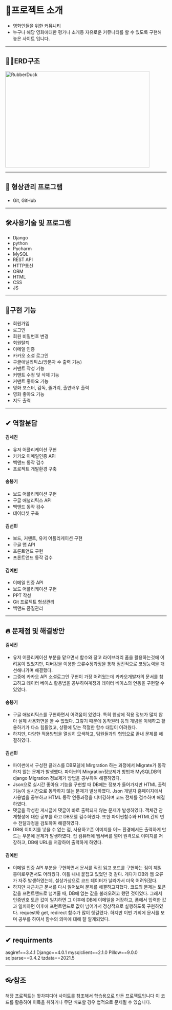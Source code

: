 <!-- # movie
## movie
### movie
movie**movie**movie

- 점으로나올려나
-----------------------------
![](https://steemit.com/images/favicons/apple-touch-icon-57x57.png) 이러고 쓰면?

[이거링크](https://github.com/kyeahi/movie/blob/master/board/forms.py)
 -->



<!-- https://file.mk.co.kr/meet/neds/2021/06/image_readtop_2021_535745_16226846584668330.jpg -->




# 👶프로젝트 소개
- 영화인들을 위한 커뮤니티
- 누구나 해당 영화에대한 평가나 소개등 자유로운 커뮤니티를 할 수 있도록 구현해 놓은 사이트 입니다. 

-------------------------------
## 🤦‍♀️ERD구조
<img src="http://222.100.67.12/Python/img/ERD최종.png" width="450px" height="300px" title="px(픽셀) 크기 설정" alt="RubberDuck"></img><br/>

-------------------------------

## 🎈 형상관리 프로그램

- Git, GitHub
　
-------------------------------

## 🛠사용기술 및 프로그램

- Django
- python
- Pycharm
- MySQL
- REST API
- HTTP통신
- ORM
- HTML
- CSS
- JS

----------------------------------

## 🥨구현 기능
- 회원가입
- 로그인
- 회원 비밀번호 변경
- 회원탈퇴
- 이메일 인증
- 카카오 소셜 로그인
- 구글애널리틱스(방문자 수 출력 기능)
- 커맨트 작성 기능
- 커맨트 수정 및 삭제 기능
- 커맨트 좋아요 기능
- 영화 포스터, 감독, 줄거리, 출연배우 출력
- 영화 좋아요 기능
- 지도 출력



----------------------------------

## ✔ 역할분담


#### 김세진
- 유저 어플리케이션 구현
- 카카오 이메일인증 API
- 백앤드 동작 검수
- 프로젝트 개발환경 구축


#### 송봉기
- 보드 어플리케이션
   구현
- 구글 애널리틱스 API
- 백앤드 동작 검수
- 데이터셋 구축



#### 김선민
- 보드, 커맨트, 유저
  어플리케이션 구현
- 구글 맵 API
- 프론트앤드 구현
- 프론트앤드 동작 검수




#### 김예빈
- 이메일 인증 API
- 보드 어플리케이션 구현
- PPT 작성
- Git 프로젝트 형상관리 
- 백앤드 품질관리



----------------------------------

## 🔥 문제점 및 해결방안


#### 김세진
- 유저 어플리케이션 부분을 맡으면서 함수와 장고 라이브러리 폼을 활용하는것에 어려움이 있었지만, 디버깅을 이용한 오류수정과정을 통해 점진적으로 코딩능력을 개선해나가며 해결했다.
- 그중에 카카오 API 소셜로그인 구현이 가장 어려웠는데 카카오개발자의 문서를 참고하고 데이터 베이스 활용법을 공부하여계정과 데이터 베이스의 연동을 구현할 수 있었다.

#### 송봉기
- 구글 애널리틱스를 구현하면서 어려움이 있었다. 특히 웹상에 적용 정보가 많지 않아 실제 사용화면을 볼 수 없었다. 그렇기 때문에 동작원리 등의 개념을 이해하고 활용하기가 다소  힘들었고, 상황에 맞는 적절한 함수 대입이 어려웠다. 
- 하지만, 다양한 적용방법을 열심히 모색하고, 팀원들과의 협업으로 끝내 문제를 해결하였다.

#### 김선민
- 파이썬에서 구성한 클래스를 DB모델에 Mirgration 하는 과정에서 Migrate가 동작하지 않는 문제가 발생했다. 파이썬의 Mirgration정보제거 방법과 MySQLDB의 django Migration 정보제거 방법을 공부하여 해결하였다.
- Json으로 실시간 좋아요 기능을 구현할 때 DB에는 정보가 들어가지만 HTML 출력기능이 실시간으로 동작하지 않는 문제가 발생하였다. Json 개발자 홈페이지에서 사용법을 공부하고 HTML 동작 연동과정을 디버깅하며 코드 전체를 검수하며 해결하였다.
- 댓글을 작성한 게시글에 댓글이 바로 출력되지 않는 문제가 발생하였다. 객체간 관계형성에 대한 공부를 하고 DB모델 검수하였다. 또한 파이썬함수와 HTML간의 변수 전달과정을 검토하여 해결하였다.
- DB에 이미지를 넣을 수 없는 점, 사용하고픈 이미지를 어느 환경에서든 출력하게 만드는 부분에 문제가 발생하였다. 집 컴퓨터에 웹서버를 열어 원격으로 이미지를 저장하고, DB에 URL을 저장하여 출력하게 하였다.

#### 김예빈
- 이메일 인증 API 부분을 구현하면서 문서를 직접 읽고 코드를 구현하는 점이 제일 흥미로우면서도 어려웠다. 이틀 내내 붙잡고 있었던 것 같다. 게다가 DB와 웹 오류가 자주 발생하였는데, 설상가상으로 코드 데이터가 날라가서 더욱 어려워졌다.
- 하지만 차근차근 문서를 다시 읽어보며 문제를 해결하고자했다. 코드의 문제는 토큰 값을 프런트앤드로 넘겨줄 때, DB에 없는 값을 불러오려고 했던 것이었다. 그래서 인증번호 토큰 값이 일치하면 그 이후에 DB에 이메일을 저장하고, 폼에서 입력한 값과 일치하면 이후에 프런트앤드로 값이 넘어가서 정상적으로 실행하도록 구현하였다. request와 get, redirect 함수가 많이 헷갈렸다. 하지만 이번 기회에 문서를 보며 공부를 하여서 함수의 의미에 대해 잘 알게되었다.



----------------------------------

## ✔ requirments
asgiref==3.4.1
Django==4.0.1
mysqlclient==2.1.0
Pillow==9.0.0
sqlparse==0.4.2
tzdata==2021.5

----------------------------------


## 👓참조
해당 프로젝트는 왓차피디아 사이트를 참조해서 학습용으로 만든 프로젝트입니다
이 코드를 활용하여 이득을 취하거나 무단 배포할 경우 법적으로 문제될 수 있습니다.
